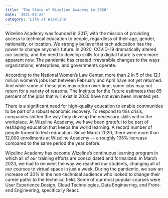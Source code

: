 ```yaml
---
title: 'The State of Wizeline Academy in 2020'
date: '2021-03-22'
category: 'Life at Wizeline'
---
```


Wizeline Academy was founded in 2017, with the mission of providing access to technical education to people, regardless of their age, gender, nationality, or location. We strongly believe that tech education has the power to change anyone’s future. In 2020, COVID-19 dramatically altered our society, and the need to develop skills for a digital future is even more apparent now. The pandemic has created irreversible changes to the ways organizations, enterprises, and governments operate.

According to the National Women’s Law Center, more than 2 in 5 of the 12.1 million women’s jobs lost between February and April have not yet returned. And while some of these jobs may return over time, some jobs may not return for a variety of reasons. The Institute for the Future estimates that 85 percent of the jobs that will exist in 2030 have not even been invented yet. 

There is a significant need for high-quality education to enable communities to be part of a robust economic recovery. To respond to this crisis, companies shifted the way they develop the necessary skills within the workplace. At Wizeline Academy, we have been grateful to be part of reshaping education that keeps the world learning. A record number of people turned to tech education. Since March 2020, there were more than 12,000 enrollments at Wizeline Academy — a roughly 105% increase compared to the same period the year before.

Wizeline Academy has become Wizeline’s continuous learning program in which all of our training efforts are consolidated and formalized. In March 2020, we had to reinvent the way we reached our students, changing all of our courses to virtual space in just a week. During the pandemic, we saw an increase of 30% in the non-technical audience who looked to change their career paths to the technical field. Some of our most popular courses were User Experience Design, Cloud Technologies, Data Engineering, and Front-end Engineering, specifically React.
